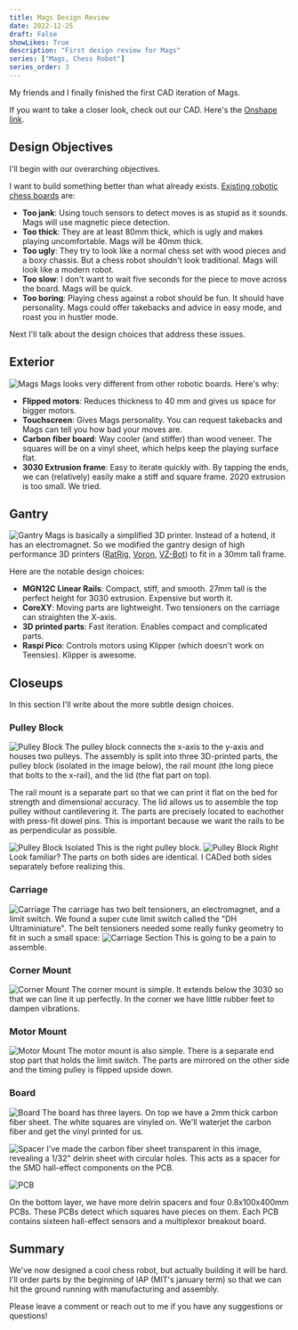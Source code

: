 ```yaml
---
title: Mags Design Review
date: 2022-12-25
draft: False
showLikes: True
description: "First design review for Mags"
series: ["Mags, Chess Robot"]
series_order: 3
---
```


My friends and I finally finished the first CAD iteration of Mags.

If you want to take a closer look, check out our CAD. Here's the [Onshape link](https://cad.onshape.com/documents/2f3e28006e5b2cd6cd052bed/w/872351ec056974a435282c6c/e/d98ee53972011595aca895ee?renderMode=0&uiState=63a8d003fba71615002ed49d).

## Design Objectives
I'll begin with our overarching objectives. 

I want to build something better than what already exists. [Existing robotic chess boards](https://squareoffnow.com/product/gks) are:
 - **Too jank**: Using touch sensors to detect moves is as stupid as it sounds. Mags will use magnetic piece detection.
 - **Too thick**: They are at least 80mm thick, which is ugly and makes playing uncomfortable. Mags will be 40mm thick.
 - **Too ugly**: They try to look like a normal chess set with wood pieces and a boxy chassis. But a chess robot shouldn't look traditional. Mags will look like a modern robot. 
 - **Too slow**: I don't want to wait five seconds for the piece to move across the board. Mags will be quick.
 - **Too boring**: Playing chess against a robot should be fun. It should have personality. Mags could offer takebacks and advice in easy mode, and roast you in hustler mode.

Next I'll talk about the design choices that address these issues. 

## Exterior
![Mags](images/mags_cad.png)
Mags looks very different from other robotic boards. Here's why: 
 - **Flipped motors**: Reduces thickness to 40 mm and gives us space for bigger motors.
 - **Touchscreen**: Gives Mags personality. You can request takebacks and Mags can tell you how bad your moves are.
 - **Carbon fiber board**: Way cooler (and stiffer) than wood veneer. The squares will be on a vinyl sheet, which helps keep the playing surface flat.
 - **3030 Extrusion frame**: Easy to iterate quickly with. By tapping the ends, we can (relatively) easily make a stiff and square  frame. 2020 extrusion is too small. We tried.

## Gantry
![Gantry](images/mags_gantry.png)
Mags is basically a simplified 3D printer. Instead of a hotend, it has an electromagnet. So we modified the gantry design of high performance 3D printers ([RatRig](https://v-core.ratrig.com/), [Voron](https://vorondesign.com/), [VZ-Bot](https://github.com/VzBoT3D/VzBoT-Vz330)) to fit in a 30mm tall frame. 

Here are the notable design choices:
 - **MGN12C Linear Rails**: Compact, stiff, and smooth. 27mm tall is the perfect height for 3030 extrusion. Expensive but worth it.
 - **CoreXY**: Moving parts are lightweight. Two tensioners on the carriage can straighten the X-axis. 
 - **3D printed parts**: Fast iteration. Enables compact and complicated parts.
 - **Raspi Pico**: Controls motors using Klipper (which doesn't work on Teensies). Klipper is awesome.

## Closeups
In this section I'll write about the more subtle design choices.
### Pulley Block
![Pulley Block](images/mags_pulleyblock.png)
The pulley block connects the x-axis to the y-axis and houses two pulleys. The assembly is split into three 3D-printed parts, the pulley block (isolated in the image below), the rail mount (the long piece that bolts to the x-rail), and the lid (the flat part on top). 

The rail mount is a separate part so that we can print it flat on the bed for strength and dimensional accuracy. The lid allows us to assemble the top pulley without cantilevering it. The parts are precisely located to eachother with press-fit dowel pins. This is important because we want the rails to be as perpendicular as possible.

![Pulley Block Isolated](images/mags_pulleyblock_isolate.png)
This is the right pulley block.
![Pulley Block Right](images/mags_pulleyblock_right.png)
Look familiar? The parts on both sides are identical. I CADed both sides separately before realizing this.

### Carriage
![Carriage](images/mags_carriage.png)
The carriage has two belt tensioners, an electromagnet, and a limit switch. We found a super cute limit switch called the "DH Ultraminiature". The belt tensioners needed some really funky geometry to fit in such a small space:
![Carriage Section](images/mags_carriage_section.png)
This is going to be a pain to assemble. 

### Corner Mount
![Corner Mount](images/mags_corner.png)
The corner mount is simple. It extends below the 3030 so that we can line it up perfectly. In the corner we have little rubber feet to dampen vibrations. 

### Motor Mount
![Motor Mount](images/mags_motormount.png)
The motor mount is also simple. There is a separate end stop part that holds the limit switch. The parts are mirrored on the other side and the timing pulley is flipped upside down.

### Board
![Board](images/mags_board.png)
The board has three layers. On top we have a 2mm thick carbon fiber sheet. The white squares are vinyled on. We'll waterjet the carbon fiber and get the vinyl printed for us.

![Spacer](images/mags_board_spacer.png)
I've made the carbon fiber sheet transparent in this image, revealing a 1/32" delrin sheet with circular holes. This acts as a spacer for the SMD hall-effect components on the PCB.

![PCB](images/mags_board_pcb.png)

On the bottom layer, we have more delrin spacers and four 0.8x100x400mm PCBs. These PCBs detect which squares have pieces on them. Each PCB contains sixteen hall-effect sensors and a multiplexor breakout board.

## Summary

We've now designed a cool chess robot, but actually building it will be hard. I'll order parts by the beginning of IAP (MIT's january term) so that we can hit the ground running with manufacturing and assembly. 

Please leave a comment or reach out to me if you have any suggestions or questions!
